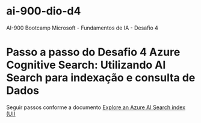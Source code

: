 # ai-900-dio-d4
AI-900 Bootcamp Microsoft - Fundamentos de IA - Desafio 4

# Passo a passo do Desafio 4 Azure Cognitive Search: Utilizando AI Search para indexação e consulta de Dados

Seguir passos conforme a documento [Explore an Azure AI Search index (UI)](https://microsoftlearning.github.io/mslearn-ai-fundamentals/Instructions/Labs/11-ai-search.html)

